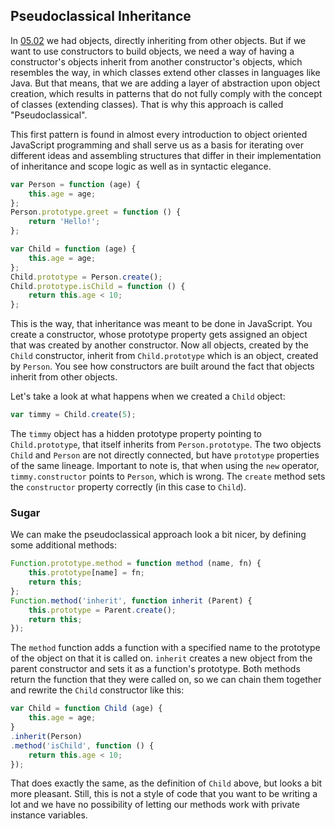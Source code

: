 ## Pseudoclassical Inheritance

In [05.02](#05.02.00) we had objects, directly inheriting from other objects. But if we want to use constructors to build objects, we need a way of having a constructor's objects inherit from another constructor's objects, which resembles the way, in which classes extend other classes in languages like Java. But that means, that we are adding a layer of abstraction upon object creation, which results in patterns that do not fully comply with the concept of classes (extending classes). That is why this approach is called "Pseudoclassical".

This first pattern is found in almost every introduction to object oriented JavaScript programming and shall serve us as a basis for iterating over different ideas and assembling structures that differ in their implementation of inheritance and scope logic as well as in syntactic elegance.
```javascript
var Person = function (age) {
    this.age = age;
};
Person.prototype.greet = function () {
    return 'Hello!';
};

var Child = function (age) {
    this.age = age;
};
Child.prototype = Person.create();
Child.prototype.isChild = function () {
    return this.age < 10;
};
```
This is the way, that inheritance was meant to be done in JavaScript. You create a constructor, whose prototype property gets assigned an object that was created by another constructor. Now all objects, created by the `Child` constructor, inherit from `Child.prototype` which is an object, created by `Person`. You see how constructors are built around the fact that objects inherit from other objects.

Let's take a look at what happens when we created a `Child` object:
```javascript
var timmy = Child.create(5);
```
The `timmy` object has a hidden prototype property pointing to `Child.prototype`, that itself inherits from `Person.prototype`. The two objects `Child` and `Person` are not directly connected, but have `prototype` properties of the same lineage. Important to note is, that when using the `new` operator, `timmy.constructor` points to `Person`, which is wrong. The `create` method sets the `constructor` property correctly (in this case to `Child`).


### Sugar
We can make the pseudoclassical approach look a bit nicer, by defining some additional methods:
```javascript
Function.prototype.method = function method (name, fn) {
    this.prototype[name] = fn;
    return this;
};
Function.method('inherit', function inherit (Parent) {
    this.prototype = Parent.create();
    return this;
});
```
The `method` function adds a function with a specified name to the prototype of the object on that it is called on. `inherit` creates a new object from the parent constructor and sets it as a function's prototype. Both methods return the function that they were called on, so we can chain them together and rewrite the `Child` constructor like this:
```javascript
var Child = function Child (age) {
    this.age = age;
}
.inherit(Person)
.method('isChild', function () {
    return this.age < 10;
});
```
That does exactly the same, as the definition of `Child` above, but looks a bit more pleasant. Still, this is not a style of code that you want to be writing a lot and we have no possibility of letting our methods work with private instance variables.